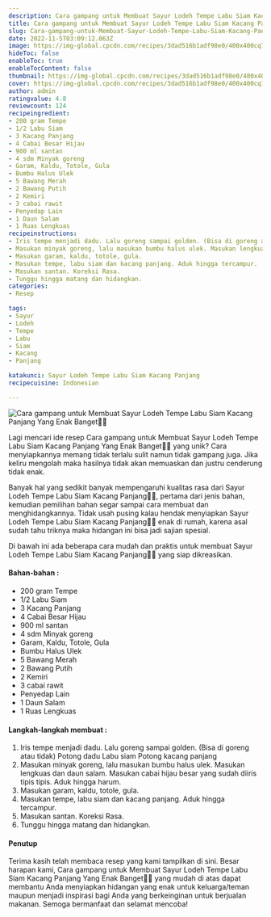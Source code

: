 ```yaml
---
description: Cara gampang untuk Membuat Sayur Lodeh Tempe Labu Siam Kacang Panjang Yang Enak Banget"
title: Cara gampang untuk Membuat Sayur Lodeh Tempe Labu Siam Kacang Panjang Yang Enak Banget
slug: Cara-gampang-untuk-Membuat-Sayur-Lodeh-Tempe-Labu-Siam-Kacang-Panjang-Yang-Enak-Banget
date: 2022-11-5T03:09:12.063Z
image: https://img-global.cpcdn.com/recipes/3dad516b1adf98e0/400x400cq70/photo.jpg
hideToc: false
enableToc: true
enableTocContent: false
thumbnail: https://img-global.cpcdn.com/recipes/3dad516b1adf98e0/400x400cq70/photo.jpg
cover: https://img-global.cpcdn.com/recipes/3dad516b1adf98e0/400x400cq70/photo.jpg
author: admin
ratingvalue: 4.8
reviewcount: 124
recipeingredient:
- 200 gram Tempe
- 1/2 Labu Siam
- 3 Kacang Panjang
- 4 Cabai Besar Hijau
- 900 ml santan
- 4 sdm Minyak goreng
- Garam, Kaldu, Totole, Gula
- Bumbu Halus Ulek
- 5 Bawang Merah
- 2 Bawang Putih
- 2 Kemiri
- 3 cabai rawit
- Penyedap Lain
- 1 Daun Salam
- 1 Ruas Lengkuas
recipeinstructions:
- Iris tempe menjadi dadu. Lalu goreng sampai golden. (Bisa di goreng atau tidak) Potong dadu Labu siam Potong kacang panjang
- Masukan minyak goreng, lalu masukan bumbu halus ulek. Masukan lengkuas dan daun salam. Masukan cabai hijau besar yang sudah diiris tipis tipis. Aduk hingga harum.
- Masukan garam, kaldu, totole, gula.
- Masukan tempe, labu siam dan kacang panjang. Aduk hingga tercampur.
- Masukan santan. Koreksi Rasa.
- Tunggu hingga matang dan hidangkan.
categories:
- Resep

tags:
- Sayur
- Lodeh
- Tempe
- Labu
- Siam
- Kacang
- Panjang

katakunci: Sayur Lodeh Tempe Labu Siam Kacang Panjang
recipecuisine: Indonesian

---
```


![Cara gampang untuk Membuat Sayur Lodeh Tempe Labu Siam Kacang Panjang Yang Enak Banget👩‍🍳](https://img-global.cpcdn.com/recipes/3dad516b1adf98e0/400x400cq70/photo.jpg)

Lagi mencari ide resep Cara gampang untuk Membuat Sayur Lodeh Tempe Labu Siam Kacang Panjang Yang Enak Banget👩‍🍳 yang unik? Cara menyiapkannya memang tidak terlalu sulit namun tidak gampang juga. Jika keliru mengolah maka hasilnya tidak akan memuaskan dan justru cenderung tidak enak.

Banyak hal yang sedikit banyak mempengaruhi kualitas rasa dari Sayur Lodeh Tempe Labu Siam Kacang Panjang👩‍🍳, pertama dari jenis bahan, kemudian pemilihan bahan segar sampai cara membuat dan menghidangkannya. Tidak usah pusing kalau hendak menyiapkan Sayur Lodeh Tempe Labu Siam Kacang Panjang👩‍🍳 enak di rumah, karena asal sudah tahu triknya maka hidangan ini bisa jadi sajian spesial.

Di bawah ini ada beberapa cara mudah dan praktis untuk membuat Sayur Lodeh Tempe Labu Siam Kacang Panjang👩‍🍳 yang siap dikreasikan.

<!--inarticleads1-->

#### Bahan-bahan :

- 200 gram Tempe
- 1/2 Labu Siam
- 3 Kacang Panjang
- 4 Cabai Besar Hijau
- 900 ml santan
- 4 sdm Minyak goreng
- Garam, Kaldu, Totole, Gula
- Bumbu Halus Ulek
- 5 Bawang Merah
- 2 Bawang Putih
- 2 Kemiri
- 3 cabai rawit
- Penyedap Lain
- 1 Daun Salam
- 1 Ruas Lengkuas

<!--inarticleads2-->

#### Langkah-langkah membuat :

1. Iris tempe menjadi dadu. Lalu goreng sampai golden. (Bisa di goreng atau tidak) Potong dadu Labu siam Potong kacang panjang
1. Masukan minyak goreng, lalu masukan bumbu halus ulek. Masukan lengkuas dan daun salam. Masukan cabai hijau besar yang sudah diiris tipis tipis. Aduk hingga harum.
1. Masukan garam, kaldu, totole, gula.
1. Masukan tempe, labu siam dan kacang panjang. Aduk hingga tercampur.
1. Masukan santan. Koreksi Rasa.
1. Tunggu hingga matang dan hidangkan.

#### Penutup

Terima kasih telah membaca resep yang kami tampilkan di sini. Besar harapan kami, Cara gampang untuk Membuat Sayur Lodeh Tempe Labu Siam Kacang Panjang Yang Enak Banget👩‍🍳 yang mudah di atas dapat membantu Anda menyiapkan hidangan yang enak untuk keluarga/teman maupun menjadi inspirasi bagi Anda yang berkeinginan untuk berjualan makanan. Semoga bermanfaat dan selamat mencoba!